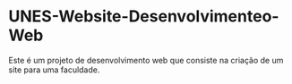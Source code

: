 # UNES-Website-Desenvolvimenteo-Web
Este é um projeto de desenvolvimento web que consiste na criação de um site para uma faculdade.
